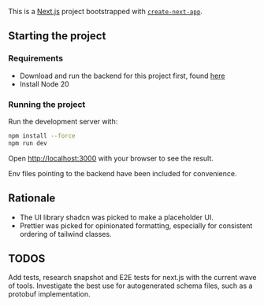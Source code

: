 This is a [Next.js](https://nextjs.org) project bootstrapped with [`create-next-app`](https://nextjs.org/docs/app/api-reference/cli/create-next-app).

## Starting the project

### Requirements
* Download and run the backend for this project first, found [here](https://github.com/jamilchioino/beer-run-backend)
* Install Node 20

### Running the project
Run the development server with:

```bash
npm install --force
npm run dev
```

Open [http://localhost:3000](http://localhost:3000) with your browser to see the result.

Env files pointing to the backend have been included for convenience.

## Rationale
* The UI library shadcn was picked to make a placeholder UI.
* Prettier was picked for opinionated formatting, especially for consistent ordering of tailwind classes.

## TODOS
Add tests, research snapshot and E2E tests for next.js with the current wave of tools.
Investigate the best use for autogenerated schema files, such as a protobuf implementation.
